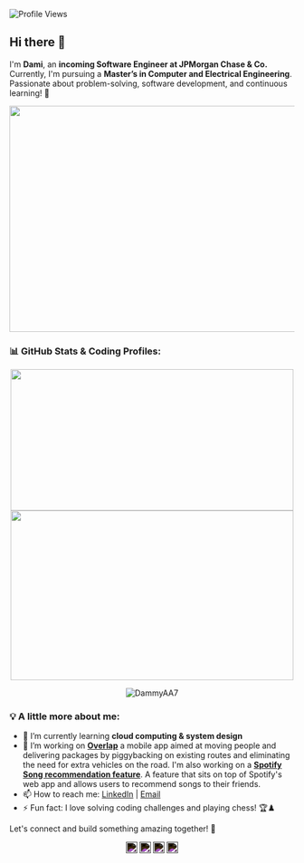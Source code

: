 ![Profile Views](https://komarev.com/ghpvc/?username=DammyAA7&color=brightgreen)  
## Hi there 👋

I'm **Dami**, an **incoming Software Engineer at JPMorgan Chase & Co.** Currently, I'm pursuing a **Master’s in Computer and Electrical Engineering**. Passionate about problem-solving, software development, and continuous learning! 🚀

<img src="https://media3.giphy.com/media/v1.Y2lkPTc5MGI3NjExYWt6ODNkNHdmZWMzc3k3dnFjNGZuMTg1eDBlNTVtemlyZTN1OWhnZSZlcD12MV9pbnRlcm5hbF9naWZfYnlfaWQmY3Q9Zw/iIqmM5tTjmpOB9mpbn/giphy.gif" width="1200" height="400">


### 📊 GitHub Stats & Coding Profiles:

<div align="center">
  <img src="https://github-readme-stats.vercel.app/api/top-langs/?username=DammyAA7&layout=compact&theme=tokyonight" width="500" height="250">
  <img src="https://leetcard.jacoblin.cool/oluwadamilola-adebayo" width="500" height="300">
</div>

<p align="center"> <img src=https://github-readme-stats.vercel.app/api?username=DammyAA7&show_icons=true alt=DammyAA7 /> </p>

### 💡 A little more about me:
- 🌱 I’m currently learning **cloud computing & system design**
- 🔭 I’m working on **[Overlap](https://github.com/DammyAA7/Overlapd)** a mobile app aimed at moving people and delivering packages by piggybacking on existing routes and eliminating the need for extra vehicles on the road. I'm also working on a **[Spotify Song recommendation feature](https://github.com/DammyAA7/spotify)**. A feature that sits on top of Spotify's web app and allows users to recommend songs to their friends.
- 📫 How to reach me: [LinkedIn](https://www.linkedin.com/in/oluwadamilola-adebayo) | [Email](mailto:dammyade07@gmail.com)
- ⚡ Fun fact: I love solving coding challenges and playing chess! 🏆♟️

Let's connect and build something amazing together! 🚀

<p align="center">
<a href=https://dev.to/dammyaa7 target="blank"><img align="center" src=https://cdn.jsdelivr.net/npm/simple-icons@3.0.1/icons/dev-dot-to.svg alt="DammyAA7" height="20" width="20" style="filter: invert(100%)"/></a>
<a href=https://twitter.com/dammy_a7 target="blank"><img align="center" src=https://cdn.jsdelivr.net/npm/simple-icons@3.0.1/icons/twitter.svg alt="dammy_a7" height="20" width="20" style="filter: invert(100%)"/></a>
<a href=https://linkedin.com/in/oluwadamilola-adebayo/ target="blank"><img align="center" src=https://cdn.jsdelivr.net/npm/simple-icons@3.0.1/icons/linkedin.svg alt="oluwadamilola-adebayo" height="20" width="20" style="filter: invert(100%)"/></a>
<a href=https://instagram.com/dammy_a7 target="blank"><img align="center" src=https://cdn.jsdelivr.net/npm/simple-icons@3.0.1/icons/instagram.svg alt="dammy_a7" height="20" width="20" style="filter: invert(100%)"/></a>
</p>
